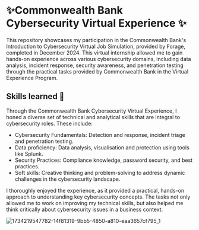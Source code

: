 # ✨Commonwealth Bank Cybersecurity Virtual Experience ✨

This repository showcases my participation in the Commonwealth Bank's Introduction to Cybersecurity Virtual Job Simulation, provided by Forage, completed in December 2024. This virtual internship allowed me to gain hands-on experience across various cybersecurity domains, including data analysis, incident response, security awareness, and penetration testing through the practical tasks provided by Commonwealth Bank in the Virtual Experience Program.

## Skills learned 🌟
Through the Commonwealth Bank Cybersecurity Virtual Experience, I honed a diverse set of technical and analytical skills that are integral to cybersecurity roles. These include:
* Cybersecurity Fundamentals: Detection and response, incident triage and penetration testing.
* Data proficiency: Data analysis, visualisation and protection using tools like Splunk.
* Security Practices: Compliance knowledge, password security, and best practices.
* Soft skills: Creative thinking and problem-solving to address dynamic challenges in the cybersecurity landscape.

I thoroughly enjoyed the experience, as it provided a practical, hands-on approach to understanding key cybersecurity concepts. The tasks not only allowed me to work on improving my technical skills, but also helped me think critically about cybersecurity issues in a business context.


![1734219547782-14f81319-9bb5-4850-a810-eaa3657cf795_1](https://github.com/user-attachments/assets/1c2370d0-028b-4c26-9f00-89f1369ade02)

